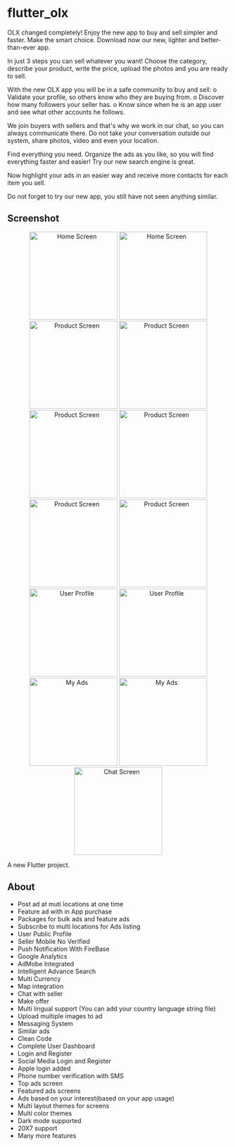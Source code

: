 # flutter_olx
OLX changed completely! Enjoy the new app to buy and sell simpler and faster. Make the smart choice. Download now our new, lighter and better-than-ever app.

In just 3 steps you can sell whatever you want! Choose the category, describe your product, write the price, upload the photos and you are ready to sell.

With the new OLX app you will be in a safe community to buy and sell:
o Validate your profile, so others know who they are buying from.
o Discover how many followers your seller has.
o Know since when he is an app user and see what other accounts he follows.

We join buyers with sellers and that's why we work in our chat, so you can always communicate there. Do not take your conversation outside our system, share photos, video and even your location.

Find everything you need. Organize the ads as you like, so you will find everything faster and easier! Try our new search engine is great.

Now highlight your ads in an easier way and receive more contacts for each item you sell.

Do not forget to try our new app, you still have not seen anything similar.

## Screenshot
<p align="center" width="100%">
<img src="https://user-images.githubusercontent.com/53622073/217611020-ed7d22eb-a97c-4746-9708-085066648917.jpg" width="200"  title="Home Screen"/>
<img src="https://user-images.githubusercontent.com/53622073/217611044-28065de6-d03b-4c3b-85e2-29bebfacfb11.jpg" width="200"  title="Home Screen"/>
<img src="https://user-images.githubusercontent.com/53622073/217611063-b25becb9-8ad2-4a5f-b38e-0269cfd13928.jpg" width="200"  title="Product Screen"/>
<img src="https://user-images.githubusercontent.com/53622073/217611076-882f0b31-f2ba-4c3f-a930-1ab377179ed6.jpg" width="200"  title="Product Screen"/>
<img src="https://user-images.githubusercontent.com/53622073/217611096-eb7a6da9-5d57-4e23-b2db-b5e29bd67aac.jpg" width="200"  title="Product Screen"/>
<img src="https://user-images.githubusercontent.com/53622073/217611113-2af275b8-2c1c-4ec9-a8df-c9da1308288e.jpg" width="200"  title="Product Screen"/>
<img src="https://user-images.githubusercontent.com/53622073/217611141-b0d87a7c-4edf-41f0-8ce5-5099fb392f05.jpg" width="200"  title="Product Screen"/>
<img src="https://user-images.githubusercontent.com/53622073/217611178-2e85e2f8-fb3c-48fa-926e-b90f41b5bd69.jpg" width="200"  title="Product Screen"/>
<img src="https://user-images.githubusercontent.com/53622073/217611220-e8a8a700-b311-4656-9684-1abdca851cd2.jpg" width="200"  title="User Profile"/>
<img src="https://user-images.githubusercontent.com/53622073/217611232-baf5f70c-1ecb-4ed6-bcc6-0a1c174cb2dc.jpg" width="200"  title="User Profile"/>
<img src="https://user-images.githubusercontent.com/53622073/217611267-0174dce2-1565-40d8-84d8-a5c88d87e3a6.jpg" width="200"  title="My Ads"/>
<img src="https://user-images.githubusercontent.com/53622073/217611293-56a505a9-9357-4c8e-bea4-bb50a75c82e5.jpg" width="200"  title="My Ads"/>
<img src="https://user-images.githubusercontent.com/53622073/217611308-dde628b1-87ed-4d86-9daf-d3f2023cdd77.jpg" width="200"  title="Chat Screen"/>
</p>

A new Flutter project.

## About

* Post ad at muti locations at one time
* Feature ad with in App purchase
* Packages for bulk ads and feature ads
* Subscribe to multi locations for Ads listing
* User Public Profile
* Seller Mobile No Verified
* Push Notification With FireBase
* Google Analytics
* AdMobe Integrated
* Intelligent Advance Search
* Multi Currency
* Map integration
* Chat with seller
* Make offer
* Multi lingual support (You can add your country language string file)
* Upload multiple images to ad
* Messaging System
* Similar ads
* Clean Code
* Complete User Dashboard
* Login and Register
* Social Media Login and Register
* Apple login added
* Phone number verification with SMS
* Top ads screen
* Featured ads screens
* Ads based on your interest(based on your app usage)
* Multi layout themes for screens
* Multi color themes
* Dark mode supported
* 20X7 support
* Many more features
